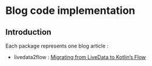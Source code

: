 Blog code implementation
=============================================

Introduction
-------------

Each package represents one blog article :

* livedata2flow : [Migrating from LiveData to Kotlin’s Flow](https://medium.com/androiddevelopers/migrating-from-livedata-to-kotlins-flow-379292f419fb)